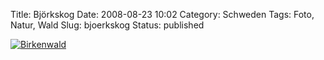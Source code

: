 Title: Björkskog
Date: 2008-08-23 10:02
Category: Schweden
Tags: Foto, Natur, Wald
Slug: bjoerkskog
Status: published

[![Birkenwald](/pic/bjorkskog_s.jpg "Birkenwald")](/pic/bjorkskog_l.jpg)


